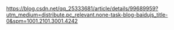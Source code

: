 https://blog.csdn.net/qq_25333681/article/details/99689959?utm_medium=distribute.pc_relevant.none-task-blog-baidujs_title-0&spm=1001.2101.3001.4242